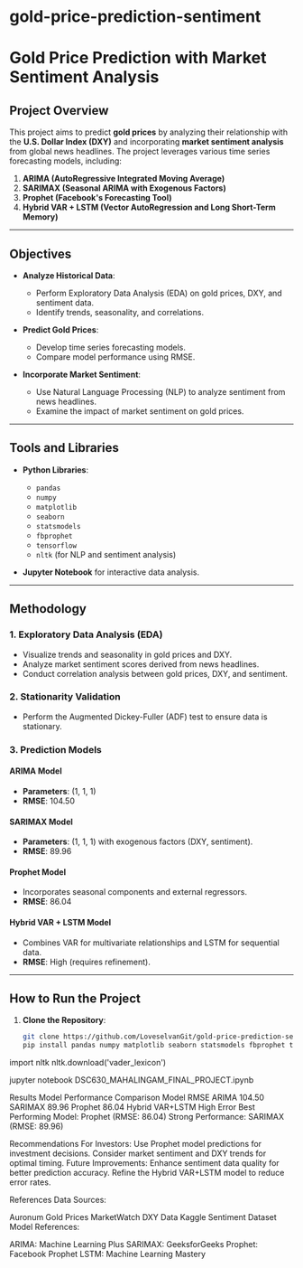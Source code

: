 # gold-price-prediction-sentiment

# Gold Price Prediction with Market Sentiment Analysis

## Project Overview

This project aims to predict **gold prices** by analyzing their relationship with the **U.S. Dollar Index (DXY)** and incorporating **market sentiment analysis** from global news headlines. The project leverages various time series forecasting models, including:

1. **ARIMA (AutoRegressive Integrated Moving Average)**
2. **SARIMAX (Seasonal ARIMA with Exogenous Factors)**
3. **Prophet (Facebook's Forecasting Tool)**
4. **Hybrid VAR + LSTM (Vector AutoRegression and Long Short-Term Memory)**

---

## Objectives

- **Analyze Historical Data**:
  - Perform Exploratory Data Analysis (EDA) on gold prices, DXY, and sentiment data.
  - Identify trends, seasonality, and correlations.

- **Predict Gold Prices**:
  - Develop time series forecasting models.
  - Compare model performance using RMSE.

- **Incorporate Market Sentiment**:
  - Use Natural Language Processing (NLP) to analyze sentiment from news headlines.
  - Examine the impact of market sentiment on gold prices.

---
## Tools and Libraries

- **Python Libraries**:
  - `pandas`
  - `numpy`
  - `matplotlib`
  - `seaborn`
  - `statsmodels`
  - `fbprophet`
  - `tensorflow`
  - `nltk` (for NLP and sentiment analysis)

- **Jupyter Notebook** for interactive data analysis.

---

## Methodology

### 1. **Exploratory Data Analysis (EDA)**

- Visualize trends and seasonality in gold prices and DXY.
- Analyze market sentiment scores derived from news headlines.
- Conduct correlation analysis between gold prices, DXY, and sentiment.

### 2. **Stationarity Validation**

- Perform the Augmented Dickey-Fuller (ADF) test to ensure data is stationary.

### 3. **Prediction Models**

#### ARIMA Model
- **Parameters**: (1, 1, 1)
- **RMSE**: 104.50

#### SARIMAX Model
- **Parameters**: (1, 1, 1) with exogenous factors (DXY, sentiment).
- **RMSE**: 89.96

#### Prophet Model
- Incorporates seasonal components and external regressors.
- **RMSE**: 86.04

#### Hybrid VAR + LSTM Model
- Combines VAR for multivariate relationships and LSTM for sequential data.
- **RMSE**: High (requires refinement).

---

## How to Run the Project

1. **Clone the Repository**:
   ```bash
   git clone https://github.com/LoveselvanGit/gold-price-prediction-sentiment.git
   pip install pandas numpy matplotlib seaborn statsmodels fbprophet tensorflow nltk

import nltk
nltk.download('vader_lexicon')

jupyter notebook DSC630_MAHALINGAM_FINAL_PROJECT.ipynb

Results
Model Performance Comparison
Model	RMSE
ARIMA	104.50
SARIMAX	89.96
Prophet	86.04
Hybrid VAR+LSTM	High Error
Best Performing Model: Prophet (RMSE: 86.04)
Strong Performance: SARIMAX (RMSE: 89.96)

Recommendations
For Investors:
Use Prophet model predictions for investment decisions.
Consider market sentiment and DXY trends for optimal timing.
Future Improvements:
Enhance sentiment data quality for better prediction accuracy.
Refine the Hybrid VAR+LSTM model to reduce error rates.

References
Data Sources:

Auronum Gold Prices
MarketWatch DXY Data
Kaggle Sentiment Dataset
Model References:

ARIMA: Machine Learning Plus
SARIMAX: GeeksforGeeks
Prophet: Facebook Prophet
LSTM: Machine Learning Mastery



